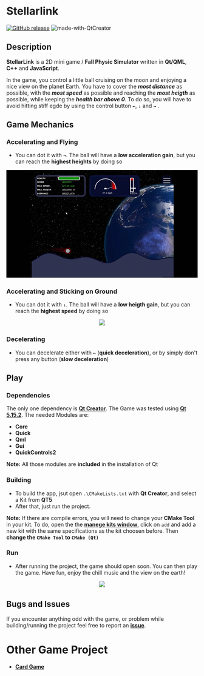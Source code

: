 # Stellarlink

[![GitHub release](https://img.shields.io/github/v/release/Josephbisso/Stellarlink.svg)](https://github.com/JosephBisso/Stellarlink/releases) 
![made-with-QtCreator](https://img.shields.io/badge/Made%20with-QtCreator-6cc644.svg)

## Description

**StellarLink** is a 2D mini game / **Fall Physic Simulator** written in **Qt/QML**, **C++** and **JavaScript**.

In the game, you control a little ball cruising on the moon and enjoying a nice view on the planet Earth. You have to cover the ***most distance*** as possible, with the ***most speed*** as possible and reaching the ***most heigth*** as possible, while keeping the ***health bar above 0***. To do so, you will have to avoid hitting stiff egde by using the control button `←`, `↓` and `→` . 

## Game Mechanics

### Accelerating and Flying

- You can dot it with `→`. The ball will have a **low acceleration gain**, but you can reach the **highest heights** by doing so

<p align="center">
  <img src="https://github.com/JosephBisso/Stellarlink/blob/main/.github/gif/Stellar_accelerating.gif">
</p>

### Accelerating and Sticking on Ground

- You can dot it with `↓`. The ball will have a **low heigth gain**, but you can reach the **highest speed** by doing so

<p align="center">
  <img src="https://github.com/JosephBisso/Stellarlink/blob/main/.github/gif/Stellar_decelerating.gif">
</p>

### Decelerating

- You can decelerate either with `←` (**quick deceleration**), or by simply don't press any button (**slow deceleration**)

## Play

### Dependencies

The only one dependency is [**Qt Creator**](https://www.qt.io/download). The Game was tested using [**Qt 5.15.2**](https://www.qt.io/blog/qt-5.15.2-released). The needed Modules are:
- **Core**
- **Quick**
- **Qml**
- **Gui**
- **QuickControls2**

**Note:** All those modules are **included** in the installation of Qt

### Building

- To build the app, jsut open ``.\CMakeLists.txt`` with **Qt Creator**, and select a Kit from **QT5**
- After that, just run the project.

**Note:** If there are compile errors, you will need to change your **CMake Tool** in your kit. To do, open the the [**manege kits window**](https://doc.qt.io/qtcreator/creator-configuring-projects.html), click on ``add`` and add a new kit with the same specifications as the kit choosen before. Then **change the ``CMake Tool`` to ``CMake (Qt)``**

### Run

- After running the project, the game should open soon. You can then play the game. Have fun, enjoy the chill music and the view on the earth!

<p align="center">
  <img width="750" src="https://github.com/JosephBisso/Stellarlink/blob/main/.github/gif/Stellar_earth.gif ">
</p>

## Bugs and Issues

If you encounter anything odd with the game, or problem while building/running the project feel free to report an [**issue**](https://github.com/JosephBisso/Stellarlink/issues).

# Other Game Project

- [**Card Game**](https://github.com/JosephBisso/Cardgame)
